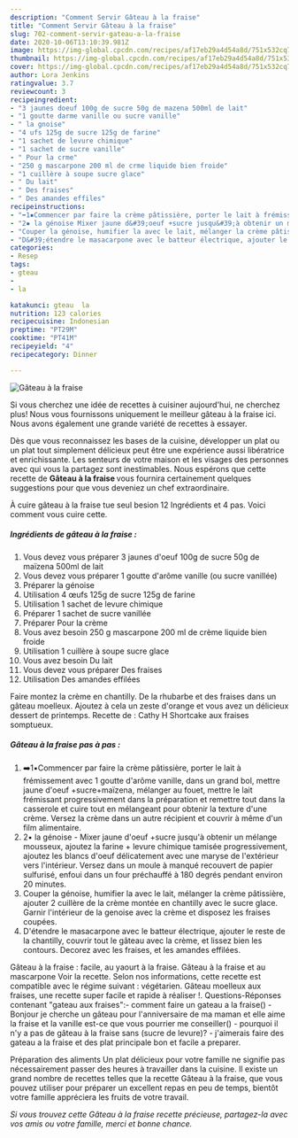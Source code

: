 ```yaml
---
description: "Comment Servir Gâteau à la fraise"
title: "Comment Servir Gâteau à la fraise"
slug: 702-comment-servir-gateau-a-la-fraise
date: 2020-10-06T13:10:39.981Z
image: https://img-global.cpcdn.com/recipes/af17eb29a4d54a8d/751x532cq70/gateau-a-la-fraise-photo-principale-de-la-recette.jpg
thumbnail: https://img-global.cpcdn.com/recipes/af17eb29a4d54a8d/751x532cq70/gateau-a-la-fraise-photo-principale-de-la-recette.jpg
cover: https://img-global.cpcdn.com/recipes/af17eb29a4d54a8d/751x532cq70/gateau-a-la-fraise-photo-principale-de-la-recette.jpg
author: Lora Jenkins
ratingvalue: 3.7
reviewcount: 3
recipeingredient:
- "3 jaunes doeuf 100g de sucre 50g de mazena 500ml de lait"
- "1 goutte darme vanille ou sucre vanille"
- " la gnoise"
- "4 ufs 125g de sucre 125g de farine"
- "1 sachet de levure chimique"
- "1 sachet de sucre vanille"
- " Pour la crme"
- "250 g mascarpone 200 ml de crme liquide bien froide"
- "1 cuillère à soupe sucre glace"
- " Du lait"
- " Des fraises"
- " Des amandes effiles"
recipeinstructions:
- "➡️1▪️Commencer par faire la crème pâtissière, porter le lait à frémissement avec 1 goutte d&#39;arôme vanille, dans un grand bol, mettre jaune d&#39;oeuf +sucre+maïzena, mélanger au fouet, mettre le lait frémissant progressivement dans la préparation et remettre tout dans la casserole et cuire tout en mélangeant pour obtenir la texture d&#39;une crème. Versez la crème dans un autre récipient et couvrir à même d&#39;un film alimentaire."
- "2▪️ la génoise Mixer jaune d&#39;oeuf +sucre jusqu&#39;à obtenir un mélange mousseux, ajoutez la farine + levure chimique tamisée progressivement, ajoutez les blancs d&#39;oeuf délicatement avec une maryse de l&#39;extérieur vers l&#39;intérieur. Versez dans un moule à manqué recouvert de papier sulfurisé, enfoui dans un four préchauffé à 180 degrés pendant environ 20 minutes."
- "Couper la génoise, humifier la avec le lait, mélanger la crème pâtissière, ajouter 2 cuillère de la crème montée en chantilly avec le sucre glace. Garnir l&#39;intérieur de la genoise avec la crème et disposez les fraises coupées."
- "D&#39;étendre le masacarpone avec le batteur électrique, ajouter le reste de la chantilly, couvrir tout le gâteau avec la crème, et lissez bien les contours. Decorez avec les fraises, et les amandes effilées."
categories:
- Resep
tags:
- gteau
- 
- la

katakunci: gteau  la 
nutrition: 123 calories
recipecuisine: Indonesian
preptime: "PT29M"
cooktime: "PT41M"
recipeyield: "4"
recipecategory: Dinner

---
```



![Gâteau à la fraise](https://img-global.cpcdn.com/recipes/af17eb29a4d54a8d/751x532cq70/gateau-a-la-fraise-photo-principale-de-la-recette.jpg)

Si vous cherchez une idée de recettes à cuisiner aujourd'hui, ne cherchez plus! Nous vous fournissons uniquement le meilleur gâteau à la fraise ici. Nous avons également une grande variété de recettes à essayer.

Dès que vous reconnaissez les bases de la cuisine, développer un plat ou un plat tout simplement délicieux peut être une expérience aussi libératrice et enrichissante. Les senteurs de votre maison et les visages des personnes avec qui vous la partagez sont inestimables. Nous espérons que cette recette de <strong> Gâteau à la fraise </strong> vous fournira certainement quelques suggestions pour que vous deveniez un chef extraordinaire.

<!--inarticleads1-->

À cuire gâteau à la fraise tue seul besion 12 Ingrédients et 4 pas. Voici comment vous cuire cette.

##### Ingrédients de gâteau à la fraise :

1. Vous devez vous préparer 3 jaunes d&#39;oeuf 100g de sucre 50g de maïzena 500ml de lait
1. Vous devez vous préparer 1 goutte d&#39;arôme vanille (ou sucre vanillée)
1. Préparer  la génoise
1. Utilisation 4 œufs 125g de sucre 125g de farine
1. Utilisation 1 sachet de levure chimique
1. Préparer 1 sachet de sucre vanillée
1. Préparer  Pour la crème
1. Vous avez besoin 250 g mascarpone 200 ml de crème liquide bien froide
1. Utilisation 1 cuillère à soupe sucre glace
1. Vous avez besoin  Du lait
1. Vous devez vous préparer  Des fraises
1. Utilisation  Des amandes effilées


Faire montez la crème en chantilly. De la rhubarbe et des fraises dans un gâteau moelleux. Ajoutez à cela un zeste d&#39;orange et vous avez un délicieux dessert de printemps. Recette de : Cathy H Shortcake aux fraises somptueux. 

<!--inarticleads2-->

##### Gâteau à la fraise pas à pas :

1. ➡️1▪️Commencer par faire la crème pâtissière, porter le lait à frémissement avec 1 goutte d&#39;arôme vanille, dans un grand bol, mettre jaune d&#39;oeuf +sucre+maïzena, mélanger au fouet, mettre le lait frémissant progressivement dans la préparation et remettre tout dans la casserole et cuire tout en mélangeant pour obtenir la texture d&#39;une crème. Versez la crème dans un autre récipient et couvrir à même d&#39;un film alimentaire.
1. 2▪️ la génoise - Mixer jaune d&#39;oeuf +sucre jusqu&#39;à obtenir un mélange mousseux, ajoutez la farine + levure chimique tamisée progressivement, ajoutez les blancs d&#39;oeuf délicatement avec une maryse de l&#39;extérieur vers l&#39;intérieur. Versez dans un moule à manqué recouvert de papier sulfurisé, enfoui dans un four préchauffé à 180 degrés pendant environ 20 minutes.
1. Couper la génoise, humifier la avec le lait, mélanger la crème pâtissière, ajouter 2 cuillère de la crème montée en chantilly avec le sucre glace. Garnir l&#39;intérieur de la genoise avec la crème et disposez les fraises coupées.
1. D&#39;étendre le masacarpone avec le batteur électrique, ajouter le reste de la chantilly, couvrir tout le gâteau avec la crème, et lissez bien les contours. Decorez avec les fraises, et les amandes effilées.


Gâteau à la fraise : facile, au yaourt à la fraise. Gâteau à la fraise et au mascarpone Voir la recette. Selon nos informations, cette recette est compatible avec le régime suivant : végétarien. Gâteau moelleux aux fraises, une recette super facile et rapide à réaliser !. Questions-Réponses contenant &#34;gateau aux fraises&#34;:- comment faire un gateau a la fraise() - Bonjour je cherche un gâteau pour l&#39;anniversaire de ma maman et elle aime la fraise et la vanille est-ce que vous pourrier me conseiller() - pourquoi il n&#39;y a pas de gâteau à la fraise sans (sucre de levure)? - j&#39;aimerais faire des gateau a la fraise et des plat principale bon et facile a preparer. 

<!--inarticleads1-->

<p>
Préparation des aliments Un plat délicieux pour votre famille ne signifie pas nécessairement passer des heures à travailler dans la cuisine. Il existe un grand nombre de recettes telles que la recette Gâteau à la fraise, que vous pouvez utiliser pour préparer un excellent repas en peu de temps, bientôt votre famille appréciera les fruits de votre travail.
</p>

<p>
<i>Si vous trouvez cette Gâteau à la fraise recette précieuse, partagez-la avec vos amis ou votre famille, merci et bonne chance.</i>
</p>
